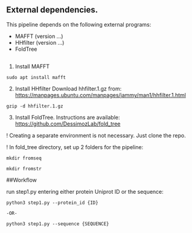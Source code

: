 ## External dependencies.
This pipeline depends on the following external programs:
- MAFFT (version ...)
- HHfilter (version ...)
- FoldTree

## 
1. Install MAFFT 

```
sudo apt install mafft

```
2. Install HHfilter 
Download hhfilter.1.gz from: https://manpages.ubuntu.com/manpages/jammy/man1/hhfilter.1.html

```
gzip -d hhfilter.1.gz

```
3. Install FoldTree.
Instructions are available: https://github.com/DessimozLab/fold_tree

! Creating a separate environment is not necessary. Just clone the repo.

! In fold_tree directory, set up 2 folders for the pipeline:
```
mkdir fromseq

mkdir fromstr

```
 
##Workflow

run step1.py entering either protein Uniprot ID or the sequence:

```
python3 step1.py --protein_id {ID}

-OR-

python3 step1.py --sequence {SEQUENCE}

```
